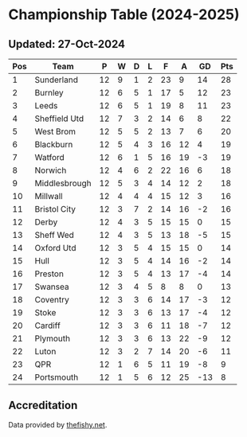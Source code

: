 # Championship Table (2024-2025)
## Updated: 27-Oct-2024

| Pos | Team | P | W | D | L | F | A | GD | Pts |
| --- | --- | --- | --- | --- | --- | --- | --- | --- | --- |
| 1 | Sunderland | 12 | 9 | 1 | 2 | 23 | 9 | 14 | 28 |
| 2 | Burnley | 12 | 6 | 5 | 1 | 17 | 5 | 12 | 23 |
| 3 | Leeds | 12 | 6 | 5 | 1 | 19 | 8 | 11 | 23 |
| 4 | Sheffield Utd | 12 | 7 | 3 | 2 | 14 | 6 | 8 | 22 |
| 5 | West Brom | 12 | 5 | 5 | 2 | 13 | 7 | 6 | 20 |
| 6 | Blackburn | 12 | 5 | 4 | 3 | 16 | 12 | 4 | 19 |
| 7 | Watford | 12 | 6 | 1 | 5 | 16 | 19 | -3 | 19 |
| 8 | Norwich | 12 | 4 | 6 | 2 | 22 | 16 | 6 | 18 |
| 9 | Middlesbrough | 12 | 5 | 3 | 4 | 14 | 12 | 2 | 18 |
| 10 | Millwall | 12 | 4 | 4 | 4 | 15 | 12 | 3 | 16 |
| 11 | Bristol City | 12 | 3 | 7 | 2 | 14 | 16 | -2 | 16 |
| 12 | Derby | 12 | 4 | 3 | 5 | 15 | 15 | 0 | 15 |
| 13 | Sheff Wed | 12 | 4 | 3 | 5 | 13 | 18 | -5 | 15 |
| 14 | Oxford Utd | 12 | 3 | 5 | 4 | 15 | 15 | 0 | 14 |
| 15 | Hull | 12 | 3 | 5 | 4 | 14 | 16 | -2 | 14 |
| 16 | Preston | 12 | 3 | 5 | 4 | 13 | 17 | -4 | 14 |
| 17 | Swansea | 12 | 3 | 4 | 5 | 8 | 8 | 0 | 13 |
| 18 | Coventry | 12 | 3 | 3 | 6 | 14 | 17 | -3 | 12 |
| 19 | Stoke | 12 | 3 | 3 | 6 | 13 | 17 | -4 | 12 |
| 20 | Cardiff | 12 | 3 | 3 | 6 | 11 | 18 | -7 | 12 |
| 21 | Plymouth | 12 | 3 | 3 | 6 | 13 | 22 | -9 | 12 |
| 22 | Luton | 12 | 3 | 2 | 7 | 14 | 20 | -6 | 11 |
| 23 | QPR | 12 | 1 | 6 | 5 | 11 | 19 | -8 | 9 |
| 24 | Portsmouth | 12 | 1 | 5 | 6 | 12 | 25 | -13 | 8 |

## Accreditation 

Data provided by [thefishy.net](https://www.thefishy.net/).